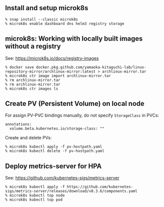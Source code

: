 ## Install and setup microk8s

```
% snap install --classic microk8s
% microk8s enable dashboard dns helm3 registry storage 
```

## microk8s: Working with locally built images without a registry

See: https://microk8s.io/docs/registry-images

```
% docker save docker.pkg.github.com/yamaoka-kitaguchi-lab/linux-repository-mirror/archlinux-mirror:latest > archlinux-mirror.tar
% microk8s ctr image import archlinux-mirror.tar
% rm archlinux-mirror.tar
% rm archlinux-mirror.tar
% microk8s ctr images ls
```

## Create PV (Persistent Volume) on local node

For assign PV-PVC bindings manually, do not specify `StorageClass` in PVCs:

```
annotations:
  volume.beta.kubernetes.io/storage-class: ""
```

Create and delete PVs:

```
% microk8s kubectl apply -f pv-hostpath.yaml
% microk8s kubectl delete -f pv-hostpath.yaml
```

## Deploy metrics-server for HPA

See: https://github.com/kubernetes-sigs/metrics-server

```
% microk8s kubectl apply -f https://github.com/kubernetes-sigs/metrics-server/releases/download/v0.3.6/components.yaml
% microk8s kubectl top node
% microk8s kubectl top pod
```
